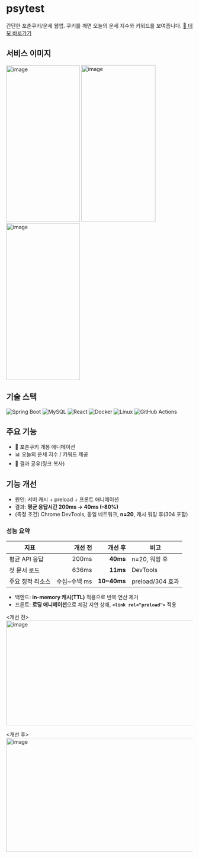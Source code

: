 # psytest

간단한 포춘쿠키/운세 웹앱. 쿠키를 깨면 오늘의 운세 지수와 키워드를 보여줍니다.
[🔗 데모 바로가기](https://tomato-300v3a-300v4a-300v5a-200a4b-200a5b.taild52800.ts.net/)  

## 서비스 이미지 
<img width="199" height="423" alt="image" src="https://github.com/user-attachments/assets/a35719eb-7ae4-4e0b-9c60-97d94932c23b" /> <img width="200" height="424" alt="image" src="https://github.com/user-attachments/assets/46c2abbc-69a9-4a36-978d-c1923a92e0cc" /> <img width="199" height="424" alt="image" src="https://github.com/user-attachments/assets/f1c0394d-2f11-4492-a071-a470123955fe" />

## 기술 스택
![Spring Boot](https://img.shields.io/badge/SpringBoot-6DB33F?logo=springboot&logoColor=white)
![MySQL](https://img.shields.io/badge/MySQL-4479A1?logo=mysql&logoColor=white)
![React](https://img.shields.io/badge/React-61DAFB?logo=react&logoColor=black)
![Docker](https://img.shields.io/badge/Docker-2496ED?logo=docker&logoColor=white)
![Linux](https://img.shields.io/badge/Linux-FCC624?logo=linux&logoColor=black)
![GitHub Actions](https://img.shields.io/badge/GitHub%20Actions-2088FF?logo=githubactions&logoColor=white)

## 주요 기능
- 🍪 포춘쿠키 개봉 애니메이션
- 📊 오늘의 운세 지수 / 키워드 제공
- 🔗 결과 공유(링크 복사)

## 기능 개선
- 원인: 서버 캐시 + preload + 프론트 애니메이션
- 결과: **평균 응답시간 200ms → 40ms (–80%)**
- (측정 조건) Chrome DevTools, 동일 네트워크, **n=20**, 캐시 워밍 후(304 포함)

### 성능 요약
| 지표 | 개선 전 | 개선 후 | 비고 |
|---|---:|---:|---|
| 평균 API 응답 | 200ms | **40ms** | n=20, 워밍 후 |
| 첫 문서 로드 | 636ms | **11ms** | DevTools |
| 주요 정적 리소스 | 수십~수백 ms | **10~40ms** | preload/304 효과 |

- 백엔드: **in-memory 캐시(TTL)** 적용으로 반복 연산 제거
- 프론트: **로딩 애니메이션**으로 체감 지연 상쇄, **`<link rel="preload">`** 적용
  
<p align="center">
  <div> <개선 전> </div>
  <div> <img width="754" height="283" alt="image" src="https://github.com/user-attachments/assets/53b31bd4-1141-40fc-8472-2b88312bfd65" /> </div>
</p>
<p align="center">
  <div> <개선 후> </div>
  <div> <img width="754" height="308" alt="image" src="https://github.com/user-attachments/assets/0a86e90e-735f-4fd6-8f1c-0ce59d838deb" /> </div>
</p>

